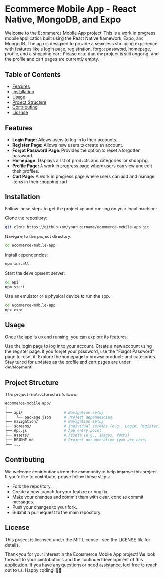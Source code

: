 # Ecommerce Mobile App - React Native, MongoDB, and Expo

Welcome to the Ecommerce Mobile App project! This is a work in progress mobile application built using the React Native framework, Expo, and MongoDB. The app is designed to provide a seamless shopping experience with features like a login page, registration, forgot password, homepage, profile, and a shopping cart. Please note that the project is still ongoing, and the profile and cart pages are currently empty.

## Table of Contents
- [Features](#features)
- [Installation](#installation)
- [Usage](#usage)
- [Project Structure](#project-structure)
- [Contributing](#contributing)
- [License](#license)

## Features
- **Login Page:** Allows users to log in to their accounts.
- **Register Page:** Allows new users to create an account.
- **Forgot Password Page:** Provides the option to reset a forgotten password.
- **Homepage:** Displays a list of products and categories for shopping.
- **Profile Page:** A work in progress page where users can view and edit their profiles.
- **Cart Page:** A work in progress page where users can add and manage items in their shopping cart.

## Installation
Follow these steps to get the project up and running on your local machine:

Clone the repository:
```bash
git clone https://github.com/yourusername/ecommerce-mobile-app.git
```
Navigate to the project directory:
```bash
cd ecommerce-mobile-app
```
Install dependencies:
```bash
npm install
```
Start the development server:
```bash
cd api
npm start
```

Use an emulator or a physical device to run the app.
```bash
cd ecommerce-mobile-app
npx expo
```

## Usage
Once the app is up and running, you can explore its features:

Use the login page to log in to your account.
Create a new account using the register page.
If you forget your password, use the "Forgot Password" page to reset it.
Explore the homepage to browse products and categories.
Stay tuned for updates as the profile and cart pages are under development!

## Project Structure
The project is structured as follows:

```bash
ecommerce-mobile-app/
│
├── api/                   # Navigation setup
│    └── package.json      # Project dependencies
├── navigation/            # Navigation setup
├── screens/               # Individual screens (e.g., Login, Register)
├── App.js                 # App entry point
├── assets/                # Assets (e.g., images, fonts)
├── README.md              # Project documentation (you are here)
└── ...
```

## Contributing
We welcome contributions from the community to help improve this project. If you'd like to contribute, please follow these steps:

- Fork the repository.
- Create a new branch for your feature or bug fix.
- Make your changes and commit them with clear, concise commit messages.
- Push your changes to your fork.
- Submit a pull request to the main repository.
  
## License
This project is licensed under the MIT License - see the LICENSE file for details.

Thank you for your interest in the Ecommerce Mobile App project! We look forward to your contributions and the continued development of this application. If you have any questions or need assistance, feel free to reach out to us. Happy coding! 🚀📱
